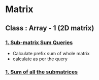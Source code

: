 # Matrix

## Class : Array - 1 (2D matrix)

### [1. Sub-matrix Sum Queries](https://leetcode.com/problems/range-sum-query-2d-immutable/)

- Calculate prefix sum of whole matrix
- calculate as per the query


### [1. Sum of all the submatrices](#)